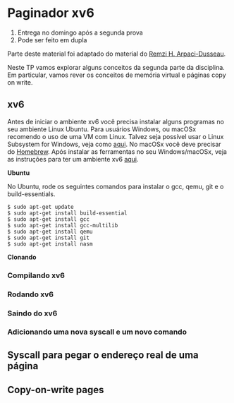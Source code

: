 # Paginador xv6

1. Entrega no domingo após a segunda prova
1. Pode ser feito em dupla

Parte deste material foi adaptado do material do
[Remzi H. Arpaci-Dusseau](http://www.cs.wisc.edu/~remzi).

Neste TP vamos explorar alguns conceitos da segunda parte da disciplina.  Em
particular, vamos rever os conceitos de memória virtual e páginas copy on
write.

## xv6

Antes de iniciar o ambiente xv6 você precisa instalar alguns programas no seu
ambiente Linux Ubuntu. Para usuários Windows, ou macOSx recomendo o uso de uma
VM com Linux. Talvez seja possível usar o Linux Subsystem for Windows, veja
como [aqui](https://msdn.microsoft.com/en-us/commandline/wsl/install_guide).
No macOSx você deve precisar do [Homebrew](https://brew.sh). Após instalar as
ferramentas no seu Windows/macOSx, veja as instruções para ter um ambiente xv6
[aqui](https://msdn.microsoft.com/en-us/commandline/wsl/install_guide).

**Ubuntu**

No Ubuntu, rode os seguintes comandos para instalar o gcc, qemu, git e o
build-essentials.

```shell
$ sudo apt-get update
$ sudo apt-get install build-essential
$ sudo apt-get install gcc
$ sudo apt-get install gcc-multilib
$ sudo apt-get install qemu
$ sudo apt-get install git
$ sudo apt-get install nasm
```

**Clonando**

### Compilando xv6

### Rodando xv6

### Saindo do xv6

### Adicionando uma nova syscall e um novo comando

## Syscall para pegar o endereço real de uma página

## Copy-on-write pages
